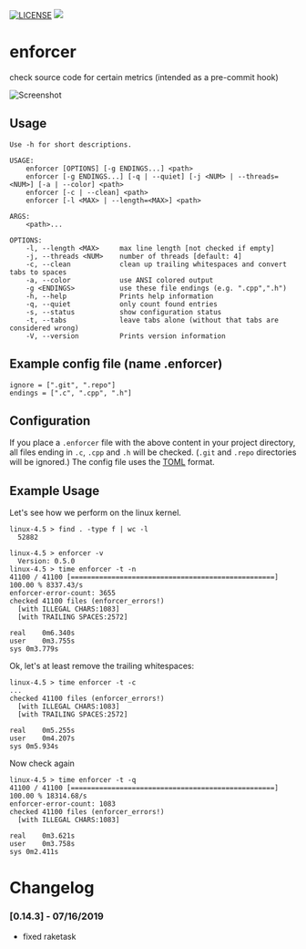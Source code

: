 [![LICENSE](https://img.shields.io/github/license/marcmo/enforcer?color=blue)](LICENSE.txt)
[![](https://img.shields.io/github/license/marcmo/enforcer)](https://github.com/marcmo/enforcer/actions)

enforcer
========

check source code for certain metrics (intended as a pre-commit hook)

![Screenshot](https://github.com/marcmo/enforcer/blob/master/doc/enforcerv0.5.gif)

## Usage

    Use -h for short descriptions.

    USAGE:
        enforcer [OPTIONS] [-g ENDINGS...] <path>
        enforcer [-g ENDINGS...] [-q | --quiet] [-j <NUM> | --threads=<NUM>] [-a | --color] <path>
        enforcer [-c | --clean] <path>
        enforcer [-l <MAX> | --length=<MAX>] <path>

    ARGS:
        <path>...

    OPTIONS:
        -l, --length <MAX>     max line length [not checked if empty]
        -j, --threads <NUM>    number of threads [default: 4]
        -c, --clean            clean up trailing whitespaces and convert tabs to spaces
        -a, --color            use ANSI colored output
        -g <ENDINGS>           use these file endings (e.g. ".cpp",".h")
        -h, --help             Prints help information
        -q, --quiet            only count found entries
        -s, --status           show configuration status
        -t, --tabs             leave tabs alone (without that tabs are considered wrong)
        -V, --version          Prints version information

## Example config file (name .enforcer)

    ignore = [".git", ".repo"]
    endings = [".c", ".cpp", ".h"]

## Configuration

If you place a `.enforcer` file with the above content in your project directory, all files ending
in `.c`, `.cpp` and `.h` will be checked. (`.git` and `.repo` directories will be ignored.)
The config file uses the [TOML](https://github.com/toml-lang/toml) format.

## Example Usage

Let's see how we perform on the linux kernel.

    linux-4.5 > find . -type f | wc -l
      52882

    linux-4.5 > enforcer -v
      Version: 0.5.0
    linux-4.5 > time enforcer -t -n
    41100 / 41100 [==================================================] 100.00 % 8337.43/s
    enforcer-error-count: 3655
    checked 41100 files (enforcer_errors!)
      [with ILLEGAL CHARS:1083]
      [with TRAILING SPACES:2572]

    real	0m6.340s
    user	0m3.755s
    sys	0m3.779s

Ok, let's at least remove the trailing whitespaces:

    linux-4.5 > time enforcer -t -c
    ...
    checked 41100 files (enforcer_errors!)
      [with ILLEGAL CHARS:1083]
      [with TRAILING SPACES:2572]

    real	0m5.255s
    user	0m4.207s
    sys	0m5.934s

Now check again

    linux-4.5 > time enforcer -t -q
    41100 / 41100 [==================================================] 100.00 % 18314.68/s
    enforcer-error-count: 1083
    checked 41100 files (enforcer_errors!)
      [with ILLEGAL CHARS:1083]

    real	0m3.621s
    user	0m3.758s
    sys	0m2.411s

# Changelog

### [0.14.3] - 07/16/2019
  * fixed raketask

